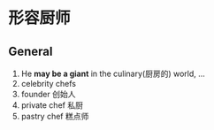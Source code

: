 # 形容厨师

## General

1. He **may be a giant** in the culinary(厨房的) world, ...
2. celebrity chefs
3. founder 创始人
4. private chef 私厨
5. pastry chef 糕点师

